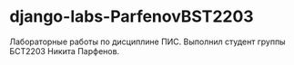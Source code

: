 # django-labs-ParfenovBST2203
Лабораторные работы по дисциплине ПИС. Выполнил студент группы БСТ2203 Никита Парфенов.

